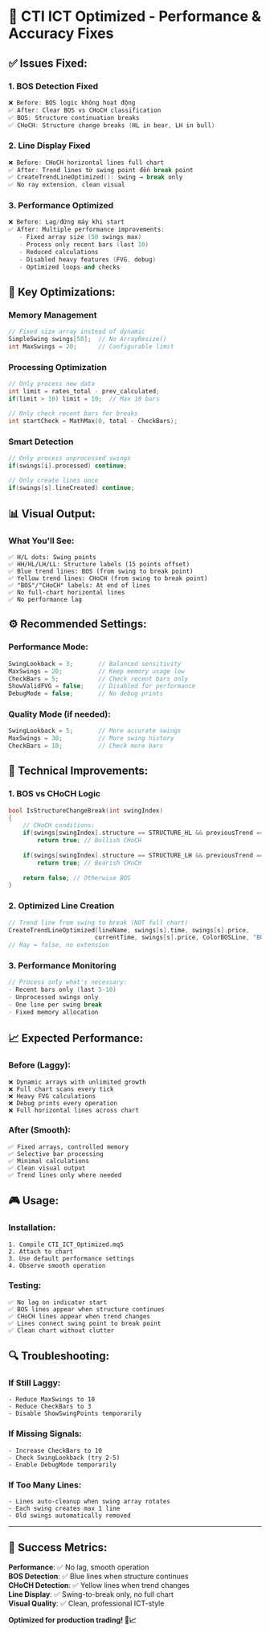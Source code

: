 # 🚀 CTI ICT Optimized - Performance & Accuracy Fixes

## ✅ Issues Fixed:

### 1. **BOS Detection Fixed** 
```cpp
❌ Before: BOS logic không hoạt động
✅ After: Clear BOS vs CHoCH classification
✅ BOS: Structure continuation breaks
✅ CHoCH: Structure change breaks (HL in bear, LH in bull)
```

### 2. **Line Display Fixed**
```cpp
❌ Before: CHoCH horizontal lines full chart
✅ After: Trend lines từ swing point đến break point
✅ CreateTrendLineOptimized(): swing → break only
✅ No ray extension, clean visual
```

### 3. **Performance Optimized**
```cpp
❌ Before: Lag/đứng máy khi start
✅ After: Multiple performance improvements:
   - Fixed array size (50 swings max)
   - Process only recent bars (last 10)
   - Reduced calculations
   - Disabled heavy features (FVG, debug)
   - Optimized loops and checks
```

## 🎯 Key Optimizations:

### **Memory Management**
```cpp
// Fixed size array instead of dynamic
SimpleSwing swings[50];  // No ArrayResize()
int MaxSwings = 20;      // Configurable limit
```

### **Processing Optimization**
```cpp
// Only process new data
int limit = rates_total - prev_calculated;
if(limit > 10) limit = 10;  // Max 10 bars

// Only check recent bars for breaks
int startCheck = MathMax(0, total - CheckBars);
```

### **Smart Detection**
```cpp
// Only process unprocessed swings
if(swings[i].processed) continue;

// Only create lines once
if(swings[s].lineCreated) continue;
```

## 📊 Visual Output:

### **What You'll See:**
```
✅ H/L dots: Swing points
✅ HH/HL/LH/LL: Structure labels (15 points offset)
✅ Blue trend lines: BOS (from swing to break point)
✅ Yellow trend lines: CHoCH (from swing to break point)
✅ "BOS"/"CHoCH" labels: At end of lines
✅ No full-chart horizontal lines
✅ No performance lag
```

## ⚙️ Recommended Settings:

### **Performance Mode:**
```cpp
SwingLookback = 3;       // Balanced sensitivity
MaxSwings = 20;          // Keep memory usage low
CheckBars = 5;           // Check recent bars only
ShowValidFVG = false;    // Disabled for performance
DebugMode = false;       // No debug prints
```

### **Quality Mode (if needed):**
```cpp
SwingLookback = 5;       // More accurate swings
MaxSwings = 30;          // More swing history
CheckBars = 10;          // Check more bars
```

## 🔧 Technical Improvements:

### **1. BOS vs CHoCH Logic**
```cpp
bool IsStructureChangeBreak(int swingIndex)
{
    // CHoCH conditions:
    if(swings[swingIndex].structure == STRUCTURE_HL && previousTrend == TREND_BEARISH)
        return true; // Bullish CHoCH
        
    if(swings[swingIndex].structure == STRUCTURE_LH && previousTrend == TREND_BULLISH)
        return true; // Bearish CHoCH
    
    return false; // Otherwise BOS
}
```

### **2. Optimized Line Creation**
```cpp
// Trend line from swing to break (NOT full chart)
CreateTrendLineOptimized(lineName, swings[s].time, swings[s].price, 
                        currentTime, swings[s].price, ColorBOSLine, "BOS");
// Ray = false, no extension
```

### **3. Performance Monitoring**
```cpp
// Process only what's necessary:
- Recent bars only (last 5-10)
- Unprocessed swings only
- One line per swing break
- Fixed memory allocation
```

## 📈 Expected Performance:

### **Before (Laggy):**
```
❌ Dynamic arrays with unlimited growth
❌ Full chart scans every tick
❌ Heavy FVG calculations
❌ Debug prints every operation
❌ Full horizontal lines across chart
```

### **After (Smooth):**
```
✅ Fixed arrays, controlled memory
✅ Selective bar processing
✅ Minimal calculations
✅ Clean visual output
✅ Trend lines only where needed
```

## 🎮 Usage:

### **Installation:**
```
1. Compile CTI_ICT_Optimized.mq5
2. Attach to chart
3. Use default performance settings
4. Observe smooth operation
```

### **Testing:**
```
✅ No lag on indicator start
✅ BOS lines appear when structure continues
✅ CHoCH lines appear when trend changes
✅ Lines connect swing point to break point
✅ Clean chart without clutter
```

## 🔍 Troubleshooting:

### **If Still Laggy:**
```
- Reduce MaxSwings to 10
- Reduce CheckBars to 3
- Disable ShowSwingPoints temporarily
```

### **If Missing Signals:**
```
- Increase CheckBars to 10
- Check SwingLookback (try 2-5)
- Enable DebugMode temporarily
```

### **If Too Many Lines:**
```
- Lines auto-cleanup when swing array rotates
- Each swing creates max 1 line
- Old swings automatically removed
```

---

## 🎯 Success Metrics:

**Performance**: ✅ No lag, smooth operation  
**BOS Detection**: ✅ Blue lines when structure continues  
**CHoCH Detection**: ✅ Yellow lines when trend changes  
**Line Display**: ✅ Swing-to-break only, no full chart  
**Visual Quality**: ✅ Clean, professional ICT-style  

**Optimized for production trading! 🚀📈**
